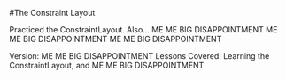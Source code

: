 #The Constraint Layout

Practiced the ConstraintLayout. Also...
ME ME BIG DISAPPOINTMENT
ME ME BIG DISAPPOINTMENT
ME ME BIG DISAPPOINTMENT

Version: ME ME BIG DISAPPOINTMENT
Lessons Covered: Learning the ConstraintLayout, and ME ME BIG DISAPPOINTMENT